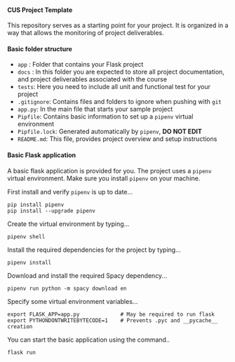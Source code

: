 #### CUS Project Template

This repository serves as a starting point for your project. It is organized in a way that allows the monitoring of project deliverables.

#### Basic folder structure

- `app` : Folder that contains your Flask project
- `docs` : In this folder you are expected to store all project documentation, and project deliverables associated with the course
- `tests`: Here you need to include all unit and functional test for your project
- `.gitignore`: Contains files and folders to ignore when pushing with `git`
- `app.py`: In the main file that starts your sample project
- `Pipfile`: Contains basic information to set up a `pipenv` virtual environment
- `Pipfile.lock`: Generated automatically by `pipenv`, **DO NOT EDIT**
- `README.md`: This file, provides project overview and setup instructions

#### Basic Flask application

A basic flask application is provided for you. The project uses a `pipenv` virtual environment. Make sure you install `pipenv` on your machine.

First install and verify `pipenv` is up to date...
```shell
pip install pipenv
pip install --upgrade pipenv
```

Create the virtual environment by typing...
```shell
pipenv shell
```

Install the required dependencies for the project by typing...
```shell
pipenv install
```

Download and install the required Spacy dependency...
```shell
pipenv run python -m spacy download en
```

Specify some virtual environment variables...
```shell  
export FLASK_APP=app.py             # May be required to run flask
export PYTHONDONTWRITEBYTECODE=1    # Prevents .pyc and __pycache__ creation
```

You can start the basic application using the command..
```shell
flask run
```